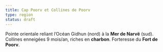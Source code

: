 ```yaml
---
title: Cap Poorv et Collines de Poorv
type: region
status: draft
---
```


Pointe orientale reliant l’Océan Gidhun (nord) à la **Mer de Narvë** (sud).
Collines enneigées 9 mois/an, riches en **charbon**. Forteresse du **Fort de Poorv**.
